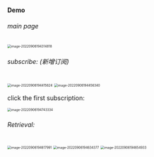 #### Demo

###### main page

<img src="C:/Users/14988/AppData/Roaming/Typora/typora-user-images/image-20220906194314818.png" alt="image-20220906194314818" style="zoom:50%;" />

###### subscribe: (新增订阅)

<img src="C:/Users/14988/AppData/Roaming/Typora/typora-user-images/image-20220906194415624.png" alt="image-20220906194415624" style="zoom:50%;" />

<img src="C:/Users/14988/AppData/Roaming/Typora/typora-user-images/image-20220906194456340.png" alt="image-20220906194456340" style="zoom:50%;" />

click the first subscription:

<img src="C:/Users/14988/AppData/Roaming/Typora/typora-user-images/image-20220906194743334.png" alt="image-20220906194743334" style="zoom:50%;" />

###### Retrieval:

<img src="C:/Users/14988/AppData/Roaming/Typora/typora-user-images/image-20220906194617991.png" alt="image-20220906194617991" style="zoom:50%;" />

<img src="C:/Users/14988/AppData/Roaming/Typora/typora-user-images/image-20220906194634377.png" alt="image-20220906194634377" style="zoom:50%;" />

<img src="C:/Users/14988/AppData/Roaming/Typora/typora-user-images/image-20220906194654933.png" alt="image-20220906194654933" style="zoom:50%;" />